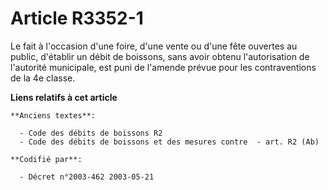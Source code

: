 # Article R3352-1

Le fait à l'occasion d'une foire, d'une vente ou d'une fête ouvertes au public, d'établir un débit de boissons, sans avoir
obtenu l'autorisation de l'autorité municipale, est puni de l'amende prévue pour les contraventions de la 4e classe.

**Liens relatifs à cet article**

	**Anciens textes**:

	  - Code des débits de boissons R2
	  - Code des débits de boissons et des mesures contre  - art. R2 (Ab)

	**Codifié par**:

	  - Décret n°2003-462 2003-05-21
